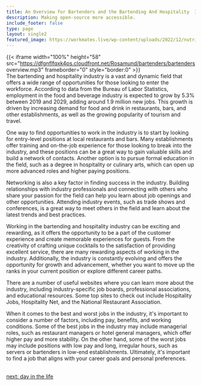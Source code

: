 ```yaml
---
title: An Overview for Bartenders and the Bartending And Hospitality  Industry
description: Making open-source more accessible.
include_footer: false
type: page
layout: single2
featured_image: https://workmates.live/wp-content/uploads/2022/12/nutritionist-5-scaled.jpg
---
```


{{< iframe width="100%" height="58" src="https://dfgnflfqxk4ps.cloudfront.net/Rosamund/bartenders/bartenders overview.mp3" frameborder="0" style="border:0" >}}<br>
The bartending and hospitality industry is a vast and dynamic field that offers a wide range of opportunities for those looking to enter the workforce. According to data from the Bureau of Labor Statistics, employment in the food and beverage industry is expected to grow by 5.3% between 2019 and 2029, adding around 1.9 million new jobs. This growth is driven by increasing demand for food and drink in restaurants, bars, and other establishments, as well as the growing popularity of tourism and travel.

One way to find opportunities to work in the industry is to start by looking for entry-level positions at local restaurants and bars. Many establishments offer training and on-the-job experience for those looking to break into the industry, and these positions can be a great way to gain valuable skills and build a network of contacts. Another option is to pursue formal education in the field, such as a degree in hospitality or culinary arts, which can open up more advanced roles and higher paying positions.

Networking is also a key factor in finding success in the industry. Building relationships with industry professionals and connecting with others who share your passion for the field can help you learn about job openings and other opportunities. Attending industry events, such as trade shows and conferences, is a great way to meet others in the field and learn about the latest trends and best practices.

Working in the bartending and hospitality industry can be exciting and rewarding, as it offers the opportunity to be a part of the customer experience and create memorable experiences for guests. From the creativity of crafting unique cocktails to the satisfaction of providing excellent service, there are many rewarding aspects of working in the industry. Additionally, the industry is constantly evolving and offers the opportunity for growth and advancement, whether you want to move up the ranks in your current position or explore different career paths.

There are a number of useful websites where you can learn more about the industry, including industry-specific job boards, professional associations, and educational resources. Some top sites to check out include Hospitality Jobs, Hospitality Net, and the National Restaurant Association.

When it comes to the best and worst jobs in the industry, it's important to consider a number of factors, including pay, benefits, and working conditions. Some of the best jobs in the industry may include managerial roles, such as restaurant managers or hotel general managers, which offer higher pay and more stability. On the other hand, some of the worst jobs may include positions with low pay and long, irregular hours, such as servers or bartenders in low-end establishments. Ultimately, it's important to find a job that aligns with your career goals and personal preferences.

<br>
<a href="https://insights.workdojos.com/bartenders/day-in-the-life">next: day in the life</a>
</p>